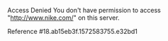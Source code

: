 Access Denied You don't have permission to access "http://www.nike.com/" on this server.

Reference #18.ab15eb3f.1572583755.e32bd1